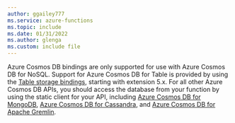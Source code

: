 ```yaml
---
author: ggailey777
ms.service: azure-functions
ms.topic: include
ms.date: 01/31/2022
ms.author: glenga
ms.custom: include file
---
```


Azure Cosmos DB bindings are only supported for use with Azure Cosmos DB for NoSQL. Support for Azure Cosmos DB for Table is provided by using the [Table storage bindings](../articles/azure-functions/functions-bindings-storage-table.md?tabs=in-process%2Ctable-api%2Cextensionv3#table-api-extension), starting with extension 5.x. For all other Azure Cosmos DB APIs, you should access the database from your function by using the static client for your API, including [Azure Cosmos DB for MongoDB](/azure/cosmos-db/mongodb-introduction), [Azure Cosmos DB for Cassandra](/azure/cosmos-db/cassandra-introduction), and [Azure Cosmos DB for Apache Gremlin](/azure/cosmos-db/graph-introduction).
